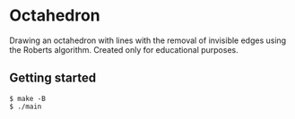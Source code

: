 # Octahedron

Drawing an octahedron with lines with the removal of invisible edges using the Roberts algorithm.
Created only for educational purposes.

## Getting started
```console
$ make -B
$ ./main
```

